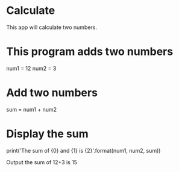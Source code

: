# Calculate
This app will calculate two numbers.

# This program adds two numbers 

num1 = 12 
num2 = 3


# Add two numbers 
sum = num1 + num2 


 # Display the sum 
print('The sum of {0} and {1} is {2}'.format(num1, num2, sum))

Output
the sum of 12+3 is 15 
